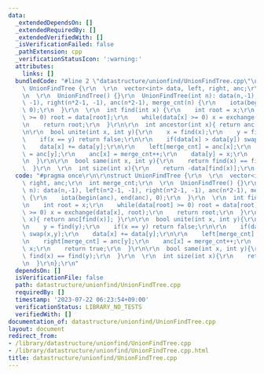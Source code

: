 ```yaml
---
data:
  _extendedDependsOn: []
  _extendedRequiredBy: []
  _extendedVerifiedWith: []
  _isVerificationFailed: false
  _pathExtension: cpp
  _verificationStatusIcon: ':warning:'
  attributes:
    links: []
  bundledCode: "#line 2 \"datastructure/unionfind/UnionFindTree.cpp\"\n\r\nstruct\
    \ UnionFindTree {\r\n  \r\n  vector<int> data, left, right, anc;\r\n  int merge_cnt;\r\
    \n  \r\n  UnionFindTree() {}\r\n  UnionFindTree(int n): data(n,-1), left(n*2-1,\
    \ -1), right(n*2-1, -1), anc(n*2-1), merge_cnt(n) {\r\n    iota(begin(anc), end(anc),\
    \ 0);\r\n  }\r\n  \r\n  int find(int x) {\r\n    int root = x;\r\n    while(data[root]\
    \ >= 0) root = data[root];\r\n    while(data[x] >= 0) x = exchange(data[x], root);\r\
    \n    return root;\r\n  }\r\n\r\n  int ancestor(int x){ return anc[find(x)]; }\r\
    \n\r\n  bool unite(int x, int y){\r\n    x = find(x);\r\n    y = find(y);\r\n\
    \    if(x == y) return false;\r\n\r\n    if(data[x] > data[y]) swap(x,y);\r\n\
    \    data[x] += data[y];\r\n\r\n    left[merge_cnt] = anc[x];\r\n    right[merge_cnt]\
    \ = anc[y];\r\n    anc[x] = merge_cnt++;\r\n    data[y] = x;\r\n    return true;\r\
    \n  }\r\n\r\n  bool same(int x, int y){\r\n    return find(x) == find(y);\r\n\
    \  }\r\n  \r\n  int size(int x){\r\n    return -data[find(x)];\r\n  }\r\n};\r\n"
  code: "#pragma once\r\n\r\nstruct UnionFindTree {\r\n  \r\n  vector<int> data, left,\
    \ right, anc;\r\n  int merge_cnt;\r\n  \r\n  UnionFindTree() {}\r\n  UnionFindTree(int\
    \ n): data(n,-1), left(n*2-1, -1), right(n*2-1, -1), anc(n*2-1), merge_cnt(n)\
    \ {\r\n    iota(begin(anc), end(anc), 0);\r\n  }\r\n  \r\n  int find(int x) {\r\
    \n    int root = x;\r\n    while(data[root] >= 0) root = data[root];\r\n    while(data[x]\
    \ >= 0) x = exchange(data[x], root);\r\n    return root;\r\n  }\r\n\r\n  int ancestor(int\
    \ x){ return anc[find(x)]; }\r\n\r\n  bool unite(int x, int y){\r\n    x = find(x);\r\
    \n    y = find(y);\r\n    if(x == y) return false;\r\n\r\n    if(data[x] > data[y])\
    \ swap(x,y);\r\n    data[x] += data[y];\r\n\r\n    left[merge_cnt] = anc[x];\r\
    \n    right[merge_cnt] = anc[y];\r\n    anc[x] = merge_cnt++;\r\n    data[y] =\
    \ x;\r\n    return true;\r\n  }\r\n\r\n  bool same(int x, int y){\r\n    return\
    \ find(x) == find(y);\r\n  }\r\n  \r\n  int size(int x){\r\n    return -data[find(x)];\r\
    \n  }\r\n};\r\n"
  dependsOn: []
  isVerificationFile: false
  path: datastructure/unionfind/UnionFindTree.cpp
  requiredBy: []
  timestamp: '2023-07-22 06:23:54+09:00'
  verificationStatus: LIBRARY_NO_TESTS
  verifiedWith: []
documentation_of: datastructure/unionfind/UnionFindTree.cpp
layout: document
redirect_from:
- /library/datastructure/unionfind/UnionFindTree.cpp
- /library/datastructure/unionfind/UnionFindTree.cpp.html
title: datastructure/unionfind/UnionFindTree.cpp
---
```

